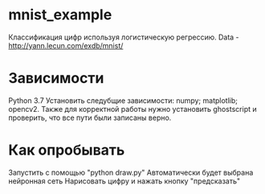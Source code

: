 # mnist_example
Классификация цифр используя логистическую регрессию.
Data - http://yann.lecun.com/exdb/mnist/
# Зависимости
Python 3.7
Установить следубщие зависимости:
  numpy;
  matplotlib;
  opencv2.
Также для корректной работы нужно установить ghostscript и проверить, что все пути были записаны верно.

# Как опробывать
Запустить с помощью "python draw.py"
Автоматически будет выбрана нейронная сеть 
Нарисовать цифру и нажать кнопку "предсказать"
